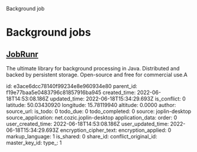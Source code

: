 Background job

# Background jobs

## [**JobRunr**](https://www.jobrunr.io/en/)
The ultimate library for background processing in Java.
Distributed and backed by persistent storage.
Open-source and free for commercial use.A

id: e3ace6dcc78140f99234e8e960934e80
parent_id: f19e77baa5e0483796c81857916ba945
created_time: 2022-06-18T14:53:08.186Z
updated_time: 2022-06-18T15:34:29.693Z
is_conflict: 0
latitude: 50.03430920
longitude: 15.78119940
altitude: 0.0000
author: 
source_url: 
is_todo: 0
todo_due: 0
todo_completed: 0
source: joplin-desktop
source_application: net.cozic.joplin-desktop
application_data: 
order: 0
user_created_time: 2022-06-18T14:53:08.186Z
user_updated_time: 2022-06-18T15:34:29.693Z
encryption_cipher_text: 
encryption_applied: 0
markup_language: 1
is_shared: 0
share_id: 
conflict_original_id: 
master_key_id: 
type_: 1
